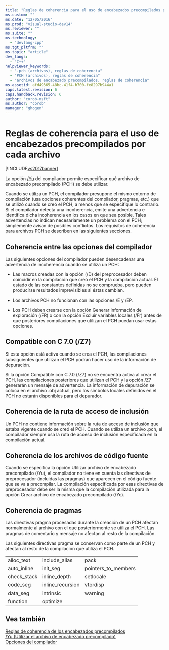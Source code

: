 ```yaml
---
title: "Reglas de coherencia para el uso de encabezados precompilados por cada archivo | Microsoft Docs"
ms.custom: ""
ms.date: "12/05/2016"
ms.prod: "visual-studio-dev14"
ms.reviewer: ""
ms.suite: ""
ms.technology: 
  - "devlang-cpp"
ms.tgt_pltfrm: ""
ms.topic: "article"
dev_langs: 
  - "C++"
helpviewer_keywords: 
  - ".pch (archivos), reglas de coherencia"
  - "PCH (archivos), reglas de coherencia"
  - "archivos de encabezado precompilados, reglas de coherencia"
ms.assetid: afd49365-48bc-41f4-b700-fe8297b944a1
caps.latest.revision: 6
caps.handback.revision: 6
author: "corob-msft"
ms.author: "corob"
manager: "ghogen"
---
```

# Reglas de coherencia para el uso de encabezados precompilados por cada archivo
[!INCLUDE[vs2017banner](../../assembler/inline/includes/vs2017banner.md)]

La opción [\/Yu](../../build/reference/yu-use-precompiled-header-file.md) del compilador permite especificar qué archivo de encabezado precompilado \(PCH\) se debe utilizar.  
  
 Cuando se utiliza un PCH, el compilador presupone el mismo entorno de compilación \(usa opciones coherentes del compilador, pragmas, etc.\) que se utilizó cuando se creó el PCH, a menos que se especifique lo contrario.  Si el compilador detecta una incoherencia, emite una advertencia e identifica dicha incoherencia en los casos en que sea posible.  Tales advertencias no indican necesariamente un problema con el PCH; simplemente avisan de posibles conflictos.  Los requisitos de coherencia para archivos PCH se describen en las siguientes secciones.  
  
## Coherencia entre las opciones del compilador  
 Las siguientes opciones del compilador pueden desencadenar una advertencia de incoherencia cuando se utiliza un PCH:  
  
-   Las macros creadas con la opción \(\/D\) del preprocesador deben coincidir en la compilación que creó el PCH y la compilación actual.  El estado de las constantes definidas no se comprueba, pero pueden producirse resultados imprevisibles si éstas cambian.  
  
-   Los archivos PCH no funcionan con las opciones \/E y \/EP.  
  
-   Los PCH deben crearse con la opción Generar información de exploración \(\/FR\) o con la opción Excluir variables locales \(\/Fr\) antes de que posteriores compilaciones que utilizan el PCH puedan usar estas opciones.  
  
## Compatible con C 7.0 \(\/Z7\)  
 Si esta opción está activa cuando se crea el PCH, las compilaciones subsiguientes que utilizan el PCH podrán hacer uso de la información de depuración.  
  
 Si la opción Compatible con C 7.0 \(\/Z7\) no se encuentra activa al crear el PCH, las compilaciones posteriores que utilizan el PCH y la opción \/Z7 generarán un mensaje de advertencia.  La información de depuración se coloca en el archivo .obj actual, pero los símbolos locales definidos en el PCH no estarán disponibles para el depurador.  
  
## Coherencia de la ruta de acceso de inclusión  
 Un PCH no contiene información sobre la ruta de acceso de inclusión que estaba vigente cuando se creó el PCH.  Cuando se utiliza un archivo .pch, el compilador siempre usa la ruta de acceso de inclusión especificada en la compilación actual.  
  
## Coherencia de los archivos de código fuente  
 Cuando se especifica la opción Utilizar archivo de encabezado precompilado \(\/Yu\), el compilador no tiene en cuenta las directivas de preprocesador \(incluidas las pragmas\) que aparecen en el código fuente que se va a precompilar.  La compilación especificada por esas directivas de preprocesador debe ser la misma que la compilación utilizada para la opción Crear archivo de encabezado precompilado \(\/Yc\).  
  
## Coherencia de pragmas  
 Las directivas pragma procesadas durante la creación de un PCH afectan normalmente al archivo con el que posteriormente se utiliza el PCH.  Las pragmas de comentario y mensaje no afectan al resto de la compilación.  
  
 Las siguientes directivas pragma se conservan como parte de un PCH y afectan al resto de la compilación que utiliza el PCH.  
  
||||  
|-|-|-|  
|alloc\_text|include\_alias|pack|  
|auto\_inline|init\_seg|pointers\_to\_members|  
|check\_stack|inline\_depth|setlocale|  
|code\_seg|inline\_recursion|vtordisp|  
|data\_seg|intrinsic|warning|  
|function|optimize||  
  
## Vea también  
 [Reglas de coherencia de los encabezados precompilados](../../build/reference/precompiled-header-consistency-rules.md)   
 [\/Yu \(Utilizar el archivo de encabezado precompilado\)](../../build/reference/yu-use-precompiled-header-file.md)   
 [Opciones del compilador](../../build/reference/compiler-options.md)
